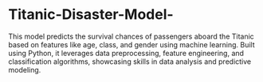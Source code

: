 # Titanic-Disaster-Model-
This model predicts the survival chances of passengers aboard the Titanic based on features like age, class, and gender using machine learning. Built using Python, it leverages data preprocessing, feature engineering, and classification algorithms, showcasing skills in data analysis and predictive modeling.
